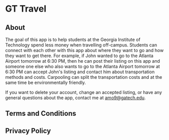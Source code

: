 # GT Travel
## About
The goal of this app is to help students at the Georgia Institute of Technology spend less money when travelling off-campus. Students can connect with each other with this app about where they want to go and how they want to get there. For example, if John wanted to go to the Atlanta Airport tomorrow at 6:30 PM, then he can post their listing on this app and someone one else who also wants to go to the Atlanta Airport tomorrow at 6:30 PM can accept John's listing and contact him about transportation methods and costs. Carpooling can split the transportation costs and at the same time be environmentally friendly.

If you want to delete your account, change an accepted listing, or have any general questions about the app, contact me at amo9@gatech.edu.

## Terms and Conditions


## Privacy Policy
